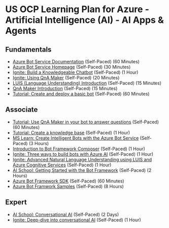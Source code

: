 # US OCP Learning Plan for Azure - Artificial Intelligence (AI) - AI Apps & Agents

## Fundamentals

* [Azure Bot Service Documentation](https://docs.microsoft.com/en-us/azure/bot-service/?view=azure-bot-service-4.0) (Self-Paced) (60 Minutes)
* [Azure Bot Service Homepage](https://azure.microsoft.com/en-us/services/bot-service/) (Self-Paced) (30 Minutes)
* [Ignite: Build a Knowledgeable Chatbot](https://myignite.techcommunity.microsoft.com/sessions/79311?source=sessions) (Self-Paced) (1 Hour)
* [Ignite: Using QnA Maker](https://myignite.techcommunity.microsoft.com/sessions/83915?source=sessions) (Self-Paced) (20 Minutes)
* [LUIS (Language Understanding) Introduction](https://azure.microsoft.com/en-us/services/cognitive-services/language-understanding-intelligent-service/) (Self-Paced) (15 Minutes)
* [QnA Maker Introduction](https://azure.microsoft.com/en-us/services/cognitive-services/qna-maker/) (Self-Paced) (15 Minutes)
* [Tutorial: Create and deploy a basic bot](https://docs.microsoft.com/en-us/azure/bot-service/bot-builder-tutorial-basic-deploy?view=azure-bot-service-4.0&tabs=csharp) (Self-Paced) (60 Minutes)

## Associate

* [Tutorial: Use QnA Maker in your bot to answer questions](https://docs.microsoft.com/en-us/azure/bot-service/bot-builder-tutorial-add-qna?view=azure-bot-service-4.0&tabs=csharp) (Self-Paced) (60 Minutes)
* [Tutorial: Create a knowledge base](https://docs.microsoft.com/en-us/azure/cognitive-services/QnAMaker/tutorials/create-publish-query-in-portal) (Self-Paced) (1 Hour)
* [MS Learn: Create Intelligent Bots with the Azure Bot Service](https://docs.microsoft.com/en-us/learn/paths/create-bots-with-the-azure-bot-service/) (Self-Paced) (3 Hours)
* [Introduction to Bot Framework Composer](https://github.com/microsoft/BotFramework-Composer/blob/stable/docs/bfcomposer-intro.md) (Self-Paced) (1 Hour)
* [Ignite: Three ways to build bots with Azure AI](https://myignite.techcommunity.microsoft.com/sessions/83902?source=sessions) (Self-Paced) (1 Hour)
* [Ignite: Advanced Natural Language Understanding using LUIS and Azure Cognitive Services](https://myignite.techcommunity.microsoft.com/sessions/83914?source=sessions) (Self-Paced) (1 Hour)
* [AI School: Getting Started with the Bot Framework](https://aischool.microsoft.com/en-us/conversational/learning-paths/getting-started-with-azure-bot-framework) (Self-Paced) (2 Hours)
* [Azure Bot Framework SDK](https://github.com/microsoft/botframework-sdk) (Self-Paced) (60 Minutes)
* [Azure Bot Framwork Samples](https://github.com/microsoft/BotBuilder-Samples) (Self-Paced) (8 Hours)

## Expert

* [AI School: Conversational AI](https://aischool.microsoft.com/en-us/conversational/learning-paths) (Self-Paced) (2 Days)
* [Ignite: Deep-dive into conversational AI](https://myignite.techcommunity.microsoft.com/sessions/81066?source=sessions) (Self-Paced) (1 Hour)

